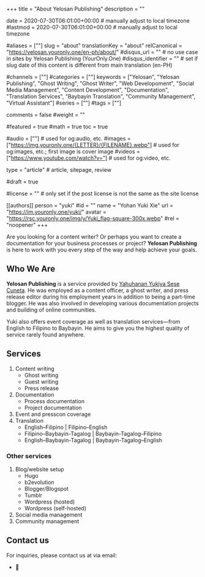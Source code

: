 +++
title = "About Yelosan Publishing"
description = ""

date = 2020-07-30T06:01:00+00:00                                          # manually adjust to local timezone
#lastmod = 2020-07-30T06:01:00+00:00                                       # manually adjust to local timezone

#aliases = [""]
slug = "about"
translationKey = "about"
relCanonical = "https://yelosan.youronly.one/en-ph/about/"
#disqus_url = ""                                                    # no use case in sites by Yelosan Publishing (YourOnly.One)
#disqus_identifier = ""                                             # set if slug date of this content is different from main translation (en-PH)

#channels = [""]
#categories = [""]
keywords = ["Yelosan", "Yelosan Publishing", "Ghost Writing", "Ghost Writer", "Web Developoment", "Social Media Management", "Content Development", "Documentation", "Translation Services", "Baybayin Translation", "Community Management", "Virtual Assistant"]
#series = [""]
#tags = [""]

comments = false
#weight = ""

#featured = true
#math = true
toc = true

#audio = [""]                                                          # used for og:audio, etc.
#images = ["https://img.youronly.one/{LETTER}/{FILENAME}.webp"]                 # used for og:images, etc.; first image is cover image
#videos = ["https://www.youtube.com/watch?v="]                         # used for og:video, etc.

type = "article"                                                           # article, sitepage, review

#draft = true

#license = ""                                                         # only set if the post license is not the same as the site license

[[authors]]
  person = "yuki"
  #id = ""
  name = "Yohan Yuki Xie"
  url = "https://im.youronly.one/yuki/"
  avatar = "https://rsc.youronly.one/img/y/Yuki_flag-square-300x.webp"
  #rel = "noopener"
+++

Are you looking for a content writer? Or perhaps you want to create a documentation for your business processes or project? **Yelosan Publishing** is here to work with you every step of the way and help achieve your goals.

## Who We Are

**Yelosan Publishing** is a service provided by [Yahuhanan Yukiya Sese Cuneta](https://iam.youronly.one). He was employed as a content officer, a ghost writer, and press release editor during his employment years in addition to being a part-time blogger. He was also involved in developing various documentation projects and building of online communities.

Yuki also offers event coverage as well as translation services—from English to Filipino to Baybayin. He aims to give you the highest quality of service rarely found anywhere.

## Services

1. Content writing
    - Ghost writing
    - Guest writing
    - Press release
1. Documentation
    - Process documentation
    - Project documentation
1. Event and presscon coverage
1. Translation
    - English–Filipino | Filipino–English
    - Filipino–Baybayin-Tagalog | Baybayin-Tagalog–Filipino
    - English–Baybayin-Tagalog | Baybayin-Tagalog–English

### Other services

1. Blog/website setup
    - Hugo
    - b2evolution
    - Blogger/Blogspot
    - Tumblr
    - Wordpress (hosted)
    - Wordpress (self-hosted)
1. Social media management
1. Community management

## Contact us

For inquiries, please contact us at via email:

- &#x1F4E7; <span class="email_yelosan"></span>
